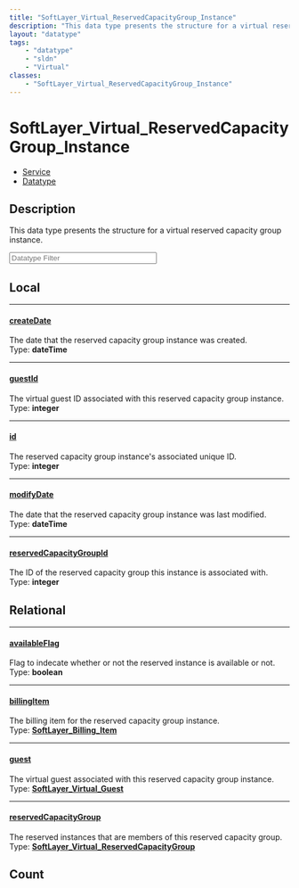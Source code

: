 ```yaml
---
title: "SoftLayer_Virtual_ReservedCapacityGroup_Instance"
description: "This data type presents the structure for a virtual reserved capacity group instance."
layout: "datatype"
tags:
    - "datatype"
    - "sldn"
    - "Virtual"
classes:
    - "SoftLayer_Virtual_ReservedCapacityGroup_Instance"
---
```


# SoftLayer_Virtual_ReservedCapacityGroup_Instance
<div id='service-datatype'>
    <ul id='sldn-reference-tabs'>
    <li id='service'> <a href='/reference/services/SoftLayer_Virtual_ReservedCapacityGroup_Instance' >Service</a></li>    <li id='datatype'> <a href='/reference/datatypes/SoftLayer_Virtual_ReservedCapacityGroup_Instance' >Datatype</a></li>
    </ul>
</div>

## Description 


This data type presents the structure for a virtual reserved capacity group instance. 





<!-- Filer BEGIN -->
<div class="view-filters">
        <div class="clearfix">
            <div class="search-input-box">
                <input placeholder="Datatype Filter" onkeyup="titleSearch(inputId='prop-input', divId='properties', elementClass='prop-row')" 
                    type="text" id="prop-input" value="" size="30" maxlength="128" class="form-text">
            </div>
        </div>
</div>
<!-- Filer END -->

<div id="properties" class="content">
<div id="localProperties" class="prop-content" >

## Local
<div class="prop-row">

-----
[createDate]: #createdate
#### [createDate]
The date that the reserved capacity group instance was created.   
<span class="type-label">Type: </span>**dateTime**  



</div>
<div class="prop-row">

-----
[guestId]: #guestid
#### [guestId]
The virtual guest ID associated with this reserved capacity group instance.   
<span class="type-label">Type: </span>**integer**  



</div>
<div class="prop-row">

-----
[id]: #id
#### [id]
The reserved capacity group instance's associated unique ID.   
<span class="type-label">Type: </span>**integer**  



</div>
<div class="prop-row">

-----
[modifyDate]: #modifydate
#### [modifyDate]
The date that the reserved capacity group instance was last modified.   
<span class="type-label">Type: </span>**dateTime**  



</div>
<div class="prop-row">

-----
[reservedCapacityGroupId]: #reservedcapacitygroupid
#### [reservedCapacityGroupId]
The ID of the reserved capacity group this instance is associated with.   
<span class="type-label">Type: </span>**integer**  



</div>
</div>
<!-- LOCAL PROPERTY END -->

<div id="relationalProperties"  class="prop-content" >

## Relational
<div class="prop-row">

-----
[availableFlag]: #availableflag
#### [availableFlag]
Flag to indecate whether or not the reserved instance is available or not.  
<span class="type-label">Type: </span>**boolean**  



</div>
<div class="prop-row">

-----
[billingItem]: #billingitem
#### [billingItem]
The billing item for the reserved capacity group instance.  
<span class="type-label">Type: </span>**<a href='/reference/datatypes/SoftLayer_Billing_Item'>SoftLayer_Billing_Item </a>**  



</div>
<div class="prop-row">

-----
[guest]: #guest
#### [guest]
The virtual guest associated with this reserved capacity group instance.  
<span class="type-label">Type: </span>**<a href='/reference/datatypes/SoftLayer_Virtual_Guest'>SoftLayer_Virtual_Guest </a>**  



</div>
<div class="prop-row">

-----
[reservedCapacityGroup]: #reservedcapacitygroup
#### [reservedCapacityGroup]
The reserved instances that are members of this reserved capacity group.  
<span class="type-label">Type: </span>**<a href='/reference/datatypes/SoftLayer_Virtual_ReservedCapacityGroup'>SoftLayer_Virtual_ReservedCapacityGroup </a>**  



</div>

## Count
</div>


